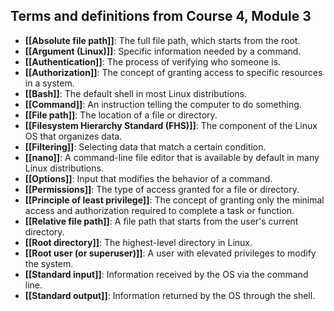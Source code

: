## **Terms and definitions from Course 4, Module 3**

- **[[Absolute file path]]**: The full file path, which starts from the root.
- **[[Argument (Linux)]]**: Specific information needed by a command.
- **[[Authentication]]**: The process of verifying who someone is.
- **[[Authorization]]**: The concept of granting access to specific resources in a system.
- **[[Bash]]**: The default shell in most Linux distributions.
- **[[Command]]**: An instruction telling the computer to do something.
- **[[File path]]**: The location of a file or directory.
- **[[Filesystem Hierarchy Standard (FHS)]]**: The component of the Linux OS that organizes data.
- **[[Filtering]]**: Selecting data that match a certain condition.
- **[[nano]]**: A command-line file editor that is available by default in many Linux distributions.
- **[[Options]]**: Input that modifies the behavior of a command.
- **[[Permissions]]**: The type of access granted for a file or directory.
- **[[Principle of least privilege]]**: The concept of granting only the minimal access and authorization required to complete a task or function.
- **[[Relative file path]]**: A file path that starts from the user's current directory.
- **[[Root directory]]**: The highest-level directory in Linux.
- **[[Root user (or superuser)]]**: A user with elevated privileges to modify the system.
- **[[Standard input]]**: Information received by the OS via the command line.
- **[[Standard output]]**: Information returned by the OS through the shell.